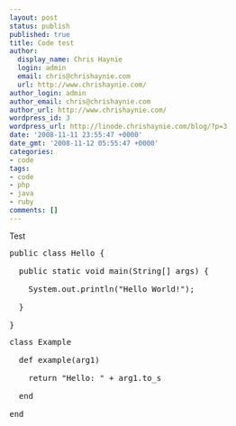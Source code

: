 ```yaml
---
layout: post
status: publish
published: true
title: Code test
author:
  display_name: Chris Haynie
  login: admin
  email: chris@chrishaynie.com
  url: http://www.chrishaynie.com/
author_login: admin
author_email: chris@chrishaynie.com
author_url: http://www.chrishaynie.com/
wordpress_id: 3
wordpress_url: http://linode.chrishaynie.com/blog/?p=3
date: '2008-11-11 23:55:47 +0000'
date_gmt: '2008-11-12 05:55:47 +0000'
categories:
- code
tags:
- code
- php
- java
- ruby
comments: []
---
```

<p>Test</p>
<pre lang="java">public class Hello {<br />
  public static void main(String[] args) {<br />
    System.out.println("Hello World!");<br />
  }<br />
}</pre></p>
<pre lang="ruby">class Example<br />
  def example(arg1)<br />
    return "Hello: " + arg1.to_s<br />
  end<br />
end</pre></p>
